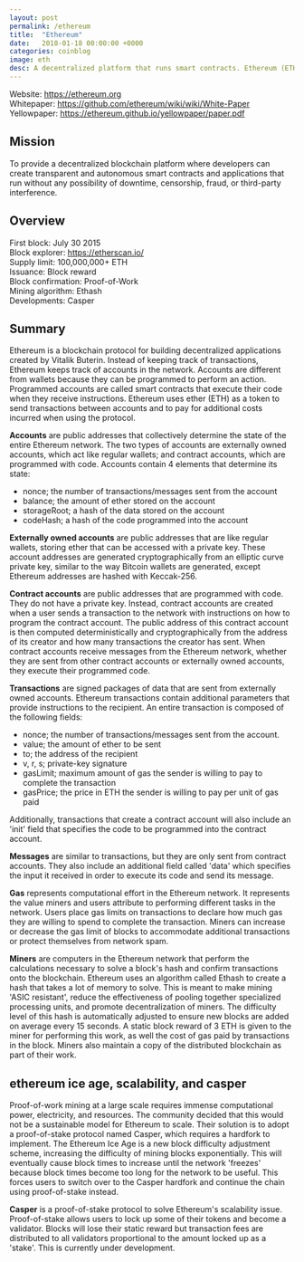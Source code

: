```yaml
---
layout: post
permalink: /ethereum
title:  "Ethereum"
date:   2018-01-18 00:00:00 +0000
categories: coinblog
image: eth
desc: A decentralized platform that runs smart contracts. Ethereum (ETH).
---
```

Website: <a href="https://ethereum.org">https://ethereum.org</a><br>
Whitepaper: <a href="https://github.com/ethereum/wiki/wiki/White-Paper">https://github.com/ethereum/wiki/wiki/White-Paper</a><br>
Yellowpaper: <a href="https://ethereum.github.io/yellowpaper/paper.pdf">https://ethereum.github.io/yellowpaper/paper.pdf</a>

<h2>Mission</h2>
To provide a decentralized blockchain platform where developers can create transparent and autonomous smart contracts and applications that run without any possibility of downtime, censorship, fraud, or third-party interference.

<h2>Overview</h2>
First block: July 30 2015<br>
Block explorer: <a href="https://etherscan.io/">https://etherscan.io/</a><br>
Supply limit: 100,000,000+ ETH<br>
Issuance: Block reward<br>
Block confirmation: Proof-of-Work<br>
Mining algorithm: Ethash<br>
Developments: Casper

<h2>Summary</h2>

Ethereum is a blockchain protocol for building decentralized applications created by Vitalik Buterin. Instead of keeping track of transactions, Ethereum keeps track of accounts in the network. Accounts are different from wallets because they can be programmed to perform an action. Programmed accounts are called smart contracts that execute their code when they receive instructions. Ethereum uses ether (ETH) as a token to send transactions between accounts and to pay for additional costs incurred when using the protocol. 

<b>Accounts</b> are public addresses that collectively determine the state of the entire Ethereum network. The two types of accounts are externally owned accounts, which act like regular wallets; and contract accounts, which are programmed with code. Accounts contain 4 elements that determine its state:
<ul><li>nonce; the number of transactions/messages sent from the account</li><li>balance; the amount of ether stored on the account</li><li>storageRoot; a hash of the data stored on the account</li><li>codeHash; a hash of the code programmed into the account</li></ul>

<b>Externally owned accounts</b> are public addresses that are like regular wallets, storing ether that can be accessed with a private key. These account addresses are generated cryptographically from an elliptic curve private key, similar to the way Bitcoin wallets are generated, except Ethereum addresses are hashed with Keccak-256.

<b>Contract accounts</b> are public addresses that are programmed with code. They do not have a private key. Instead, contract accounts are created when a user sends a transaction to the network with instructions on how to program the contract account. The public address of this contract account is then computed deterministically and cryptographically from the address of its creator and how many transactions the creator has sent. When contract accounts receive messages from the Ethereum network, whether they are sent from other contract accounts or externally owned accounts, they execute their programmed code.

<b>Transactions</b> are signed packages of data that are sent from externally owned accounts. Ethereum transactions contain additional parameters that provide instructions to the recipient. An entire transaction is composed of the following fields:
<ul><li>nonce; the number of transactions/messages sent from the account.</li><li>value; the amount of ether to be sent</li><li>to; the address of the recipient</li><li>v, r, s; private-key signature</li><li>gasLimit; maximum amount of gas the sender is willing to pay to complete the transaction</li><li>gasPrice; the price in ETH the sender is willing to pay per unit of gas paid</li></ul>
Additionally, transactions that create a contract account will also include an 'init' field that specifies the code to be programmed into the contract account.

<b>Messages</b> are similar to transactions, but they are only sent from contract accounts. They also include an additional field called 'data' which specifies the input it received in order to execute its code and send its message.

<b>Gas</b> represents computational effort in the Ethereum network. It represents the value miners and users attribute to performing different tasks in the network. Users place gas limits on transactions to declare how much gas they are willing to spend to complete the transaction. Miners can increase or decrease the gas limit of blocks to accommodate additional transactions or protect themselves from network spam.

<b>Miners</b> are computers in the Ethereum network that perform the calculations necessary to solve a block's hash and confirm transactions onto the blockchain. Ethereum uses an algorithm called Ethash to create a hash that takes a lot of memory to solve. This is meant to make mining 'ASIC resistant', reduce the effectiveness of pooling together specialized processing units, and promote decentralization of miners. The difficulty level of this hash is automatically adjusted to ensure new blocks are added on average every 15 seconds. A static block reward of 3 ETH is given to the miner for performing this work, as well the cost of gas paid by transactions in the block. Miners also maintain a copy of the distributed blockchain as part of their work.

<h2>ethereum ice age, scalability, and casper</h2>

Proof-of-work mining at a large scale requires immense computational power, electricity, and resources. The community decided that this would not be a sustainable model for Ethereum to scale. Their solution is to adopt a proof-of-stake protocol named Casper, which requires a hardfork to implement. The Ethereum Ice Age is a new block difficulty adjustment scheme, increasing the difficulty of mining blocks exponentially. This will eventually cause block times to increase until the network 'freezes' because block times become too long for the network to be useful. This forces users to switch over to the Casper hardfork and continue the chain using proof-of-stake instead.

<b>Casper</b> is a proof-of-stake protocol to solve Ethereum's scalability issue. Proof-of-stake allows users to lock up some of their tokens and become a validator. Blocks will lose their static reward but transaction fees are distributed to all validators proportional to the amount locked up as a 'stake'. This is currently under development.